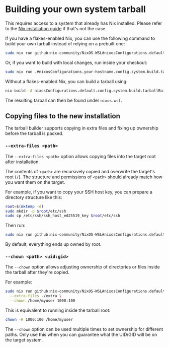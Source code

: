 # Building your own system tarball

This requires access to a system that already has Nix installed. Please refer to the [Nix installation guide](https://nixos.org/guides/install-nix.html) if that\'s not the case.

If you have a flakes-enabled Nix, you can use the following command to build your own tarball instead of relying on a prebuilt one:

```sh
sudo nix run github:nix-community/NixOS-WSL#nixosConfigurations.default.config.system.build.tarballBuilder
```

Or, if you want to build with local changes, run inside your checkout:

```sh
sudo nix run .#nixosConfigurations.your-hostname.config.system.build.tarballBuilder
```

Without a flakes-enabled Nix, you can build a tarball using:

```sh
nix-build -A nixosConfigurations.default.config.system.build.tarballBuilder && sudo ./result/bin/nixos-wsl-tarball-builder
```

The resulting tarball can then be found under `nixos.wsl`.

## Copying files to the new installation

The tarball builder supports copying in extra files and fixing up ownership before the tarball is packed.

### `--extra-files <path>`

The `--extra-files <path>` option allows copying files into the target root after installation.

The contents of `<path>` are recursively copied and overwrite the target\'s root (`/`). The structure and permissions of `<path>` should already match how you want them on the target.

For example, if you want to copy your SSH host key, you can prepare a directory structure like this:

```sh
root=$(mktemp -d)
sudo mkdir -p $root/etc/ssh
sudo cp /etc/ssh/ssh_host_ed25519_key $root/etc/ssh
```

Then run:

```sh
sudo nix run github:nix-community/NixOS-WSL#nixosConfigurations.default.config.system.build.tarballBuilder --extra-files $root
```

By default, everything ends up owned by root.

### `--chown <path> <uid:gid>`

The `--chown` option allows adjusting ownership of directories or files inside the tarball after they\'re copied.

For example:

```sh
sudo nix run github:nix-community/NixOS-WSL#nixosConfigurations.default.config.system.build.tarballBuilder \
  --extra-files ./extra \
  --chown /home/myuser 1000:100
```

This is equivalent to running inside the tarball root:

```sh
chown -R 1000:100 /home/myuser
```

The `--chown` option can be used multiple times to set ownership for different paths. Only use this when you can guarantee what the UID/GID will be on the target system.
